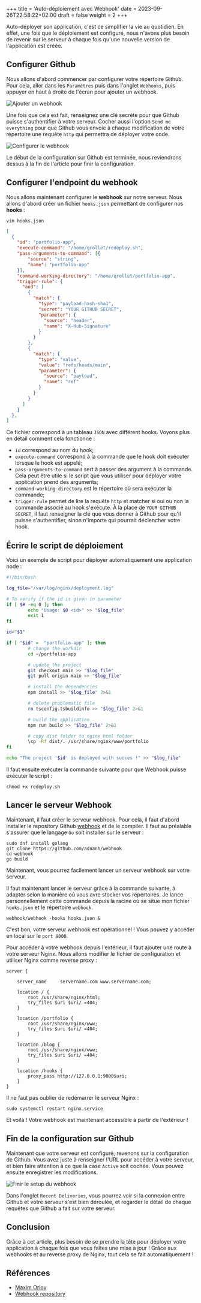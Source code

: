 +++
title = 'Auto-déploiement avec Webhook'
date = 2023-09-26T22:58:22+02:00
draft = false
weight = 2
+++

Auto-déployer son application, c'est ce simplifier la vie au quotidien. En effet, une fois que le déploiement est configuré, nous n'avons plus besoin de revenir sur le serveur à chaque fois qu'une nouvelle version de l'application est créée.

## Configurer Github

Nous allons d'abord commencer par configurer votre répertoire Github. Pour cela, aller dans les `Paramètres` puis dans l'onglet `Webhooks`, puis appuyer en haut à droite de l'écran pour ajouter un webhook.

![Ajouter un webhook](/blog/images/server/add_webhook.png)

Une fois que cela est fait, renseignez une clé secrète pour que Github puisse s'authentifier à votre serveur. Cocher aussi l'option `Send me everything` pour que Github vous envoie à chaque modification de votre répertoire une requête `http` qui permettra de déployer votre code.

![Configurer le webhook](/blog/images/server/set_up_webhook.png)

Le début de la configuration sur Github est terminée, nous reviendrons dessus à la fin de l'article pour finir la configuration.


## Configurer l'endpoint du webhook

Nous allons maintenant configurer le **webhook** sur notre serveur. Nous allons d'abord créer un fichier `hooks.json` permettant de configurer nos **hooks** :

```shell
vim hooks.json
```

```json
[
  {
    "id": "portfolio-app",
    "execute-command": "/home/qrollet/redeploy.sh",
    "pass-arguments-to-command": [{
        "source": "string",
        "name": "portfolio-app"
    }],
    "command-working-directory": "/home/qrollet/portfolio-app",
    "trigger-rule": {
      "and": [
        {
          "match": {
            "type": "payload-hash-sha1",
            "secret": "YOUR GITHUB SECRET",
            "parameter": {
              "source": "header",
              "name": "X-Hub-Signature"
            }
          }
        },
        {
          "match": {
            "type": "value",
            "value": "refs/heads/main",
            "parameter": {
              "source": "payload",
              "name": "ref"
            }
          }
        }
      ]
    }
  },
]
```

Ce fichier correspond à un tableau `JSON` avec différent hooks. Voyons plus en détail comment cela fonctionne :
- `id` correspond au nom du hook;
- `execute-command` correspond à la commande que le hook doit exécuter lorsque le hook est appelé;
- `pass-arguments-to-command` sert à passer des argument à la commande. Cela peut être utile si le script que vous utiliser pour déployer votre application prend des arguments;
- `command-working-directory` est le répertoire où sera exécuter la commande;
- `trigger-rule` permet de lire la requête `http` et matcher si oui ou non la commande associé au hook s'exécute. À la place de `YOUR GITHUB SECRET`, il faut renseigner la clé que vous donner à Github pour qu'il puisse s'authentifier, sinon n'importe qui pourrait déclencher votre hook.

## Écrire le script de déploiement

Voici un exemple de script pour déployer automatiquement une application node :

```bash
#!/bin/bash

log_file="/var/log/nginx/deployment.log"

# To verify if the id is given in parameter
if [ $# -eq 0 ]; then
        echo "Usage: $0 <id>" >> "$log_file"
        exit 1
fi

id="$1"

if [ "$id" =  "portfolio-app" ]; then
        # change the workdir
        cd ~/portfolio-app

        # update the project
        git checkout main >> "$log_file"
        git pull origin main >> "$log_file"

        # install the dependencies
        npm install >> "$log_file" 2>&1

        # delete problematic file
        rm tsconfig.tsbuildinfo >> "$log_file" 2>&1

        # build the application
        npm run build >> "$log_file" 2>&1

        # copy dist folder to nginx html folder
        \cp -Rf dist/. /usr/share/nginx/www/portfolio
fi

echo "The project '$id' is deployed with succes !" >> "$log_file"
```

Il faut ensuite exécuter la commande suivante pour que Webhook puisse exécuter le script :
```shell
chmod +x redeploy.sh
```

## Lancer le serveur Webhook

Maintenant, il faut créer le serveur webhook. Pour cela, il faut d'abord installer le repository Github [webhook](https://github.com/adnanh/webhook) et de le compiler. Il faut au préalable s'assurer que le langage `Go` soit installer sur le serveur :

```shell
sudo dnf install golang
git clone https://github.com/adnanh/webhook
cd webhook
go build
```

Maintenant, vous pourrez facilement lancer un serveur webhook sur votre serveur.

Il faut maintenant lancer le serveur grâce à la commande suivante, à adapter selon la manière où vous avre stocker vos répertoires. Je lance personnellement cette commande depuis la racine où se situe mon fichier `hooks.json` et le répertoire `webhook`.

```shell
webhook/webhook -hooks hooks.json &
```

C'est bon, votre serveur webhook est opérationnel ! Vous pouvez y accéder en local sur le `port 9000`.

Pour accéder à votre webhook depuis l'extérieur, il faut ajouter une route à votre serveur Nginx. Nous allons modifier le fichier de configuration et utiliser Nginx comme reverse proxy :

```shell
server {

    server_name     servername.com www.servername.com;

    location / {
        root /usr/share/nginx/html;
        try_files $uri $uri/ =404;
    }

    location /portfolio {
        root /usr/share/nginx/www;
        try_files $uri $uri/ =404;
    }

    location /blog {
        root /usr/share/nginx/www;
        try_files $uri $uri/ =404;
    }

    location /hooks {
        proxy_pass http://127.0.0.1:9000$uri;
    }
}
```

Il ne faut pas oublier de redémarrer le serveur Nginx :
```shell
sudo systemctl restart nginx.service
```

Et voilà ! Votre webhook est maintenant accessible à partir de l'extérieur !

## Fin de la configuration sur Github

Maintenant que votre serveur est configuré, revenons sur la configuration de Github. Vous avez juste à renseigner l'URL pour accéder à votre serveur, et bien faire attention à ce que la case `Active` soit cochée. Vous pouvez ensuite enregistrer les modifications.

![Finir le setup du webhook](/blog/images/server/finish_setup.png)

Dans l'onglet `Recent Deliveries`, vous pourrez voir si la connexion entre Github et votre serveur s'est bien déroulée, et regarder le détail de chaque requêtes que Github a fait sur votre serveur.

## Conclusion

Grâce à cet article, plus besoin de se prendre la tête pour déployer votre application à chaque fois que vous faîtes une mise à jour ! Grâce aux webhooks et au reverse proxy de Nginx, tout cela se fait automatiquement !

## Références
- [Maxim Orlov](https://maximorlov.com/automated-deployments-from-github-with-webhook/)
- [Webhook repository](https://github.com/adnanh/webhook)